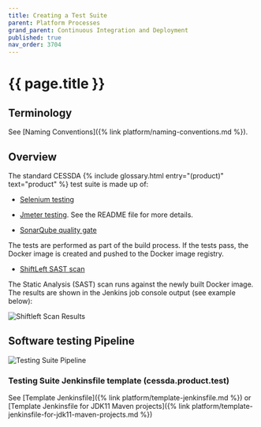```yaml
---
title: Creating a Test Suite
parent: Platform Processes
grand_parent: Continuous Integration and Deployment
published: true
nav_order: 3704
---
```


# {{ page.title }}

## Terminology

See [Naming Conventions]({% link platform/naming-conventions.md %}).

## Overview

The standard CESSDA  {% include glossary.html entry="(product)" text="product" %} test suite is made up of:

- [Selenium testing](https://bitbucket.org/cessda/cessda.mgmt.selenium/src/master/)

- [Jmeter testing](https://bitbucket.org/cessda/cessda.mgmt.jmeter/src/master/). See the README file for more details.

- [SonarQube quality gate](https://bitbucket.org/cessda/cessda.mgmt.sonar/src/master/)

The tests are performed as part of the build process. If the tests pass, the Docker image is created and pushed to the Docker image registry.

- [ShiftLeft SAST scan](https://www.shiftleft.io/scan/)

The Static Analysis (SAST) scan runs against the newly built Docker image.
The results are shown in the Jenkins job console output (see example below):

![Shiftleft Scan Results](../images/shiftleft-scan-results.png)

## Software testing Pipeline

![Testing Suite Pipeline](../images/testing-suite-pipeline.png)

### Testing Suite Jenkinsfile template (cessda.product.test)

See [Template Jenkinsfile]({% link platform/template-jenkinsfile.md %}) or
[Template Jenkinsfile for JDK11 Maven projects]({% link platform/template-jenkinsfile-for-jdk11-maven-projects.md %})
